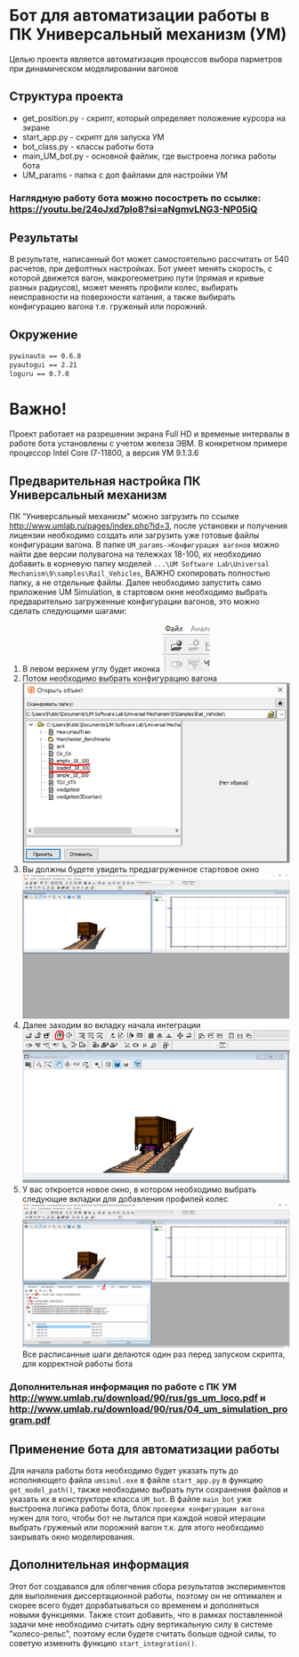 # Бот для автоматизации работы в ПК Универсальный механизм (УМ)
Целью проекта является автоматизация процессов выбора парметров при динамическом моделировании вагонов

## Структура проекта
 - get_position.py - скрипт, который определяет положение курсора на экране
 - start_app.py - скрипт для запуска УМ
 - bot_class.py - классы работы бота
 - main_UM_bot.py - основной файлик, где выстроена логика работы бота
 - UM_params - папка с доп файлами для настройки УМ

### Наглядную работу бота можно посостреть по ссылке: https://youtu.be/24oJxd7plo8?si=aNgmvLNG3-NP05iQ

## Результаты
В результате, написанный бот может самостоятельно рассчитать от 540 расчетов, при дефолтных настройках.
Бот умеет менять скорость, с которой движется вагон, макрогеометрию пути (прямая и кривые разных радиусов),
может менять профили колес, выбирать неисправности на поверхности катания, а также выбирать конфигурацию вагона т.е.
груженый или порожний.

## Окружение
```
pywinauto == 0.6.8
pyautogui == 2.21
loguru == 0.7.0
```
# Важно!
Проект работает на разрешении экрана Full HD и временые интервалы в работе бота установлены с учетом железа ЭВМ.
В конкретном примере процессор Intel Core I7-11800, а версия УМ 9.1.3.6

## Предварительная настройка ПК Универсальный механизм
ПК "Универсальный механизм" можно загрузить по ссылке http://www.umlab.ru/pages/index.php?id=3, после установки и получения лицензии
необходимо создать или загрузить уже готовые файлы конфигурации вагона. В папке `UM_params->Конфигурация вагонов` можно найти две версии полувагона на тележках 18-100,
их необходимо добавить в корневую папку моделей `...\UM Software Lab\Universal Mechanism\9\samples\Rail_Vehicles`, ВАЖНО скопировать полностью папку, а не отдельные файлы.
Далее необходимо запустить само приложение UM Simulation, в стартовом окне необходимо выбрать предварительно загруженные конфигурации вагонов, это можно сделать следующими шагами:
 1. В левом верхнем углу будет иконка ![Image_alt](https://github.com/daniilgorenkov/UM-Bot/blob/main/images/config_button.png)
 2. Потом необходимо выбрать конфигурацию вагона ![Image_alt](https://github.com/daniilgorenkov/UM-Bot/blob/main/images/loaded_empty.png)
 3. Вы должны будете увидеть предзагруженное стартовое окно ![Image_alt](https://github.com/daniilgorenkov/UM-Bot/blob/main/images/config_view.png)
 4. Далее заходим во вкладку начала интеграции ![Image_alt](https://github.com/daniilgorenkov/UM-Bot/blob/main/images/intergation_button.png)
 5. У вас откроется новое окно, в котором необходимо выбрать следующие вкладки для добавления профилей колес ![Image_alt](https://github.com/daniilgorenkov/UM-Bot/blob/main/images/add_profiles.png)
Все расписанные шаги делаются один раз перед запуском скрипта, для корректной работы бота
### Дополнительная информация по работе с ПК УМ http://www.umlab.ru/download/90/rus/gs_um_loco.pdf и http://www.umlab.ru/download/90/rus/04_um_simulation_program.pdf
## Применение бота для автоматизации работы
Для начала работы бота необходимо будет указать путь до исполняющего файла `umsimul.exe`  в файле `start_app.py`  в функцию `get_model_path()`,
также необходимо выбрать пути сохранения файлов и указать их в конструкторе класса `UM_bot`.
В файле `main_bot` уже выстроена логика работы бота, блок `проверки конфигурации вагона` нужен для того, чтобы бот не пытался при каждой новой итерации выбрать груженый или порожний вагон т.к. для этого необходимо закрывать окно моделирования.
## Дополнительная информация
Этот бот создавался для облегчения сбора результатов экспериментов для выполнения диссертационной работы, поэтому он не оптимален и скорее всего будет дорабатываться со временем и дополняться новыми функциями. Также стоит добавить, что в рамках поставленной задачи мне необходимо считать одну вертикальную силу в системе "колесо-рельс", поэтому если будете считать больше одной силы, то советую изменить функцию `start_integration()`.
